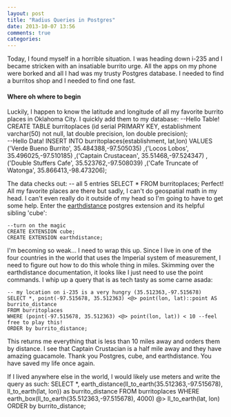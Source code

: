 ```yaml
---
layout: post
title: "Radius Queries in Postgres"
date: 2013-10-07 13:56
comments: true
categories: 
---
```

Today, I found myself in a horrible situation. I was heading down i-235 and I became stricken with an insatiable burrito urge. All the apps on my phone were borked and all I had was my trusty Postgres database. I needed to find a burritos shop and I needed to find one fast.

#### Where oh where to begin
Luckily, I happen to know the latitude and longitude of all my favorite burrito places in Oklahoma City. I quickly add them to my database:
	--Hello Table!
	CREATE TABLE burritoplaces
	(id serial PRIMARY KEY,
	establishment varchar(50) not null,
	lat double precision,
	lon double precision);  
	--Hello Data!
	INSERT INTO burritoplaces(establishment, lat,lon)
	VALUES ('Verde Bueno Burrito', 35.484388,-97.505035)
	,('Locos Lobos', 35.496025,-97.510185)
	,('Captain Crustacean', 35.51468,-97.524347)
	,('Double Stuffers Cafe', 35.523762,-97.508039)
	,('Cafe Truncate of Watonga', 35.866413,-98.473206);

The data checks out:
	-- all 5 entries
	SELECT * FROM burritoplaces;
Perfect! All my favorite places are there but sadly, I can't do geospatial math in my head. I can't even really do it outside of my head so I'm going to have to get some help. Enter the [earthdistance][1] postgres extension and its helpful sibling 'cube':

	--turn on the magic
	CREATE EXTENSION cube;
	CREATE EXTENSION earthdistance;

I'm becoming so weak... I need to wrap this up. Since I live in one of the four countries in the world that uses the Imperial system of measurement, I need to figure out how to do this whole thing in miles. Skimming over the earthdistance documentation, it looks like I just need to use the point commands. I whip up a query that is as tech tasty as some carne asada:

	-- my location on i-235 is a very hungry (35.512363,-97.515678)
	SELECT *, point(-97.515678, 35.512363) <@> point(lon, lat)::point AS burrito_distance
	FROM burritoplaces
	WHERE (point(-97.515678, 35.512363) <@> point(lon, lat)) < 10 --feel free to play this!
	ORDER by burrito_distance;

This returns me everything that is less than 10 miles away and orders them by distance. I see that Captain Crustacian is a half mile away and they have amazing guacamole. Thank you Postgres, cube, and earthdistance. You have saved my life once again.

If I lived anywhere else in the world, I would likely use meters and write the query as such:
	SELECT *, earth_distance(ll_to_earth(35.512363,-97.515678), ll_to_earth(lat, lon)) as burrito_distance
	FROM burritoplaces
	WHERE earth_box(ll_to_earth(35.512363,-97.515678), 4000) @> ll_to_earth(lat, lon)
	ORDER by burrito_distance;


[1]: http://www.postgresql.org/docs/current/static/earthdistance.html